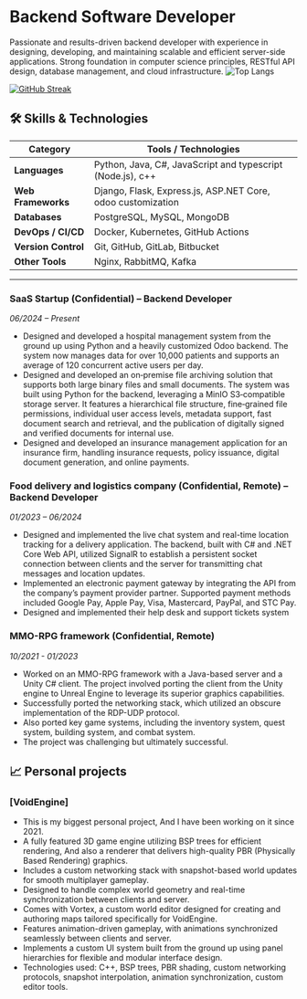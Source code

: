 # Backend Software Developer

Passionate and results-driven backend developer with experience in designing, developing, and maintaining scalable and efficient server-side applications. Strong foundation in computer science principles, RESTful API design, database management, and cloud infrastructure.
![Top Langs](https://github-readme-stats.vercel.app/api/top-langs/?username=abdullahoday710&layout=compact)


[![GitHub Streak](https://streak-stats.demolab.com/?user=abdullahoday710)](https://git.io/streak-stats)

## 🛠️ Skills & Technologies

| Category               | Tools / Technologies                                       |
|------------------------|------------------------------------------------------------|
| **Languages**          | Python, Java, C#, JavaScript and typescript (Node.js), c++         |
| **Web Frameworks**     | Django, Flask, Express.js, ASP.NET Core, odoo customization      |
| **Databases**          | PostgreSQL, MySQL, MongoDB                          |
| **DevOps / CI/CD**     | Docker, Kubernetes, GitHub Actions   |
| **Version Control**    | Git, GitHub, GitLab, Bitbucket                             |
| **Other Tools**        | Nginx, RabbitMQ, Kafka                      |

---


### SaaS Startup (Confidential) – Backend Developer  
*06/2024 – Present*  
- Designed and developed a hospital management system from the ground up using Python and a heavily customized Odoo backend. The system now manages data for over 10,000 patients and supports an average of 120 concurrent active users per day.
- Designed and developed an on‑premise file archiving solution that supports both large binary files and small documents. The system was built using Python for the backend, leveraging a MinIO S3‑compatible storage server. It features a hierarchical file structure, fine‑grained file permissions, individual user access levels, metadata support, fast document search and retrieval, and the publication of digitally signed and verified documents for internal use.
- Designed and developed an insurance management application for an insurance firm, handling insurance requests, policy issuance, digital document generation, and online payments.

### Food delivery and logistics company (Confidential, Remote) – Backend Developer 
*01/2023 – 06/2024*
- Designed and implemented the live chat system and real-time location tracking for a delivery application. The backend, built with C# and .NET Core Web API, utilized SignalR to establish a persistent socket connection between clients and the server for transmitting chat messages and location updates.
- Implemented an electronic payment gateway by integrating the API from the company’s payment provider partner. Supported payment methods included Google Pay, Apple Pay, Visa, Mastercard, PayPal, and STC Pay.
- Designed and implemented their help desk and support tickets system

### MMO-RPG framework (Confidential, Remote)
*10/2021 - 01/2023*
- Worked on an MMO-RPG framework with a Java-based server and a Unity C# client. The project involved porting the client from the Unity engine to Unreal Engine to leverage its superior graphics capabilities.
- Successfully ported the networking stack, which utilized an obscure implementation of the RDP-UDP protocol.
- Also ported key game systems, including the inventory system, quest system, building system, and combat system.
- The project was challenging but ultimately successful.

## 📈 Personal projects

### [VoidEngine]
- This is my biggest personal project, And I have been working on it since 2021.
- A fully featured 3D game engine utilizing BSP trees for efficient rendering, And also a renderer that delivers high-quality PBR (Physically Based Rendering) graphics.
- Includes a custom networking stack with snapshot-based world updates for smooth multiplayer gameplay.
- Designed to handle complex world geometry and real-time synchronization between clients and server.
- Comes with Vortex, a custom world editor designed for creating and authoring maps tailored specifically for VoidEngine.
- Features animation-driven gameplay, with animations synchronized seamlessly between clients and server.
- Implements a custom UI system built from the ground up using panel hierarchies for flexible and modular interface design.
- Technologies used: C++, BSP trees, PBR shading, custom networking protocols, snapshot interpolation, animation synchronization, custom editor tools.
